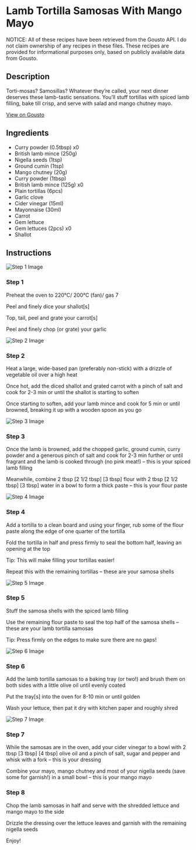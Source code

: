 # Lamb Tortilla Samosas With Mango Mayo

NOTICE: All of these recipes have been retrieved from the Gousto API. I do not claim ownership of any recipes in these files. These recipes are provided for informational purposes only, based on publicly available data from Gousto.

## Description

Torti-mosas? Samosillas? Whatever they’re called, your next dinner deserves these lamb-tastic sensations. You’ll stuff tortillas with spiced lamb filling, bake till crisp, and serve with salad and mango chutney mayo. 

[View on Gousto](https://www.gousto.co.uk/recipes/cookbook/lamb-tortilla-samosas-with-mango-mayo)

## Ingredients

- Curry powder (0.5tbsp) x0
- British lamb mince (250g)
- Nigella seeds (1tsp)
- Ground cumin (1tsp)
- Mango chutney (20g)
- Curry powder (1tbsp)
- British lamb mince (125g) x0
- Plain tortillas (6pcs)
- Garlic clove
- Cider vinegar (15ml)
- Mayonnaise (30ml)
- Carrot
- Gem lettuce
- Gem lettuces (2pcs) x0
- Shallot

## Instructions

![Step 1 Image](https://production-media.gousto.co.uk/cms/recipe-step-image/Step-1-copy-2-1650386300104-x200.jpg)

### Step 1

Preheat the oven to 220°C/ 200°C (fan)/ gas 7

Peel and finely dice your shallot[s]

Top, tail, peel and grate your carrot[s]

Peel and finely chop (or grate) your garlic

![Step 2 Image](https://production-media.gousto.co.uk/cms/recipe-step-image/Step-2-copy-2-1650386306809-x200.jpg)

### Step 2

Heat a large, wide-based pan (preferably non-stick) with a drizzle of vegetable oil over a high heat

Once hot, add the diced shallot and grated carrot with a pinch of salt and cook for 2-3 min or until the shallot is starting to soften

Once starting to soften, add your lamb mince and cook for 5 min or until browned, breaking it up with a wooden spoon as you go

![Step 3 Image](https://production-media.gousto.co.uk/cms/recipe-step-image/Step-3-copy-2-1650386321787-x200.jpg)

### Step 3

Once the lamb is browned, add the chopped garlic, ground cumin, curry powder and a generous pinch of salt and cook for 2-3 min further or until fragrant and the lamb is cooked through (no pink meat!) – this is your spiced lamb filling

Meanwhile, combine 2 tbsp <span class="text-purple">[2 1/2 tbsp]</span> <span class="text-danger">[3 tbsp]</span> flour with 2 tbsp<span class="text-purple"> [2 1/2 tbsp]</span> <span class="text-danger">[3 tbsp]</span> water in a bowl to form a thick paste – this is your flour paste

![Step 4 Image](https://production-media.gousto.co.uk/cms/recipe-step-image/Step-4-copy-2-1650386330413-x200.jpg)

### Step 4

Add a tortilla to a clean board and using your finger, rub some of the flour paste along the edge of one quarter of the tortilla

Fold the tortilla in half and press firmly to seal the bottom half, leaving an opening at the top

Tip: This will make filling your tortillas easier!

Repeat this with the remaining tortillas – these are your samosa shells

![Step 5 Image](https://production-media.gousto.co.uk/cms/recipe-step-image/Step-5-copy-2-1650386343917-x200.jpg)

### Step 5

Stuff the samosa shells with the spiced lamb filling

Use the remaining flour paste to seal the top half of the samosa shells – these are your lamb tortilla samosas

Tip: Press firmly on the edges to make sure there are no gaps!

![Step 6 Image](https://production-media.gousto.co.uk/cms/recipe-step-image/Step-6-copy-2-1650386359185-x200.jpg)

### Step 6

Add the lamb tortilla samosas to a baking tray (or two!) and brush them on both sides with a little olive oil until evenly coated

Put the tray[s] into the oven for 8-10 min or until golden

Wash your lettuce, then pat it dry with kitchen paper and roughly shred

![Step 7 Image](https://production-media.gousto.co.uk/cms/recipe-step-image/Step-7-copy-2-1650386374848-x200.jpg)

### Step 7

While the samosas are in the oven, add your cider vinegar to a bowl with 2 tbsp <span class="text-purple">[3 tbsp]<span class="text-danger"> </span>[4 tbsp]</span> olive oil and a pinch of salt, sugar and pepper and whisk with a fork – this is your dressing

Combine your mayo, mango chutney and most of your nigella seeds (save some for garnish!) in a small bowl – this is your mango mayo

### Step 8

Chop the lamb samosas in half and serve with the shredded lettuce and mango mayo to the side

Drizzle the dressing over the lettuce leaves and garnish with the remaining nigella seeds

Enjoy!

